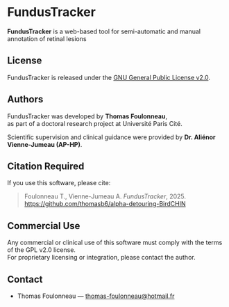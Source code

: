 # FundusTracker

**FundusTracker** is a web-based tool for semi-automatic and manual annotation of retinal lesions

## License

FundusTracker is released under the [GNU General Public License v2.0](https://www.gnu.org/licenses/old-licenses/gpl-2.0.html).

## Authors

FundusTracker was developed by **Thomas Foulonneau**,  
as part of a doctoral research project at Université Paris Cité.

Scientific supervision and clinical guidance were provided by **Dr. Aliénor Vienne-Jumeau (AP-HP)**.

## Citation Required

If you use this software, please cite:

> Foulonneau T., Vienne-Jumeau A. *FundusTracker*, 2025. https://github.com/thomasb6/alpha-detouring-BirdCHIN

## Commercial Use

Any commercial or clinical use of this software must comply with the terms of the GPL v2.0 license.  
For proprietary licensing or integration, please contact the author.

## Contact

- Thomas Foulonneau — thomas-foulonneau@hotmail.fr
